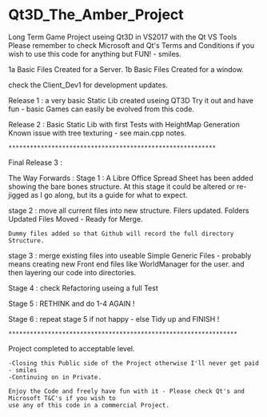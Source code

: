 # Qt3D_The_Amber_Project
Long Term Game Project useing Qt3D  in VS2017 with the Qt VS Tools
Please remember to check Microsoft and Qt's Terms and Conditions if you
wish to use this code for anything but FUN! - smiles.

1a Basic Files Created for a Server.
1b Basic Files Created for a window.

check the Client_Dev1 for development updates.

Release 1 : a very basic Static Lib created useing QT3D
  Try it out and have fun - basic Games can easily be evolved from this code.
  
Release 2 : Basic Static Lib with first Tests with HeightMap Generation
	Known issue with tree texturing - see main.cpp notes.

	**********************************************************

Final Release 3 :

The Way Forwards :
	Stage 1 : A Libre Office Spread Sheet has been added showing the bare bones structure.
			  At this stage it could be altered or re-jigged as I go along, but its a guide
			  for what to expect.

stage 2 : move all current files into new structure.
	Filers updated.
	Folders Updated
	Files Moved - Ready for Merge.

	Dummy files added so that Github will record the full directory Structure.

stage 3 : merge existing files into useable Simple Generic Files
	- probably means creating new Front end files like WorldManager for the user.
	and then layering our code into directories.

Stage 4 : check Refactoring useing a full Test

Stage 5 : RETHINK and do 1-4 AGAIN !

Stage 6 : repeat stage 5 if not happy - else Tidy up and FINISH !

	****************************************************************

Project completed to acceptable level.

	-Closing this Public side of the Project otherwise I'll never get paid - smiles
	-Continuing on in Private.

	Enjoy the Code and freely have fun with it - Please check Qt's and Microsoft T&C's if you wish to
	use any of this code in a commercial Project.